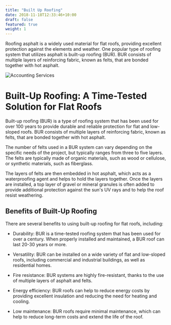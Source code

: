 ```yaml
---
title: "Built Up Roofing"
date: 2018-11-18T12:33:46+10:00
draft: false
featured: true
weight: 1
---
```


Roofing asphalt is a widely used material for flat roofs, providing excellent protection against the elements and weather. One popular type of roofing system that utilizes asphalt is built-up roofing (BUR). BUR consists of multiple layers of reinforcing fabric, known as felts, that are bonded together with hot asphalt.

![Accounting Services](/images/illustrations/cartons.png)

# Built-Up Roofing: A Time-Tested Solution for Flat Roofs

Built-up roofing (BUR) is a type of roofing system that has been used for over 100 years to provide durable and reliable protection for flat and low-sloped roofs. BUR consists of multiple layers of reinforcing fabric, known as felts, that are bonded together with hot asphalt.

The number of felts used in a BUR system can vary depending on the specific needs of the project, but typically ranges from three to five layers. The felts are typically made of organic materials, such as wood or cellulose, or synthetic materials, such as fiberglass.

The layers of felts are then embedded in hot asphalt, which acts as a waterproofing agent and helps to hold the layers together. Once the layers are installed, a top layer of gravel or mineral granules is often added to provide additional protection against the sun's UV rays and to help the roof resist weathering.

## Benefits of Built-Up Roofing

There are several benefits to using built-up roofing for flat roofs, including:

- Durability: BUR is a time-tested roofing system that has been used for over a century. When properly installed and maintained, a BUR roof can last 20-30 years or more.

- Versatility: BUR can be installed on a wide variety of flat and low-sloped roofs, including commercial and industrial buildings, as well as residential homes.

- Fire resistance: BUR systems are highly fire-resistant, thanks to the use of multiple layers of asphalt and felts.

- Energy efficiency: BUR roofs can help to reduce energy costs by providing excellent insulation and reducing the need for heating and cooling.

- Low maintenance: BUR roofs require minimal maintenance, which can help to reduce long-term costs and extend the life of the roof.
